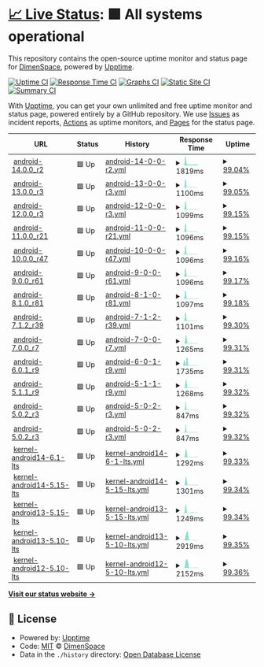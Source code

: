 # [📈 Live Status](https://demo.upptime.js.org): <!--live status--> **🟩 All systems operational**

This repository contains the open-source uptime monitor and status page for [DimenSpace](https://demo.upptime.js.org), powered by [Upptime](https://github.com/upptime/upptime).

[![Uptime CI](https://github.com/dimenspace/aosp-uptime/workflows/Uptime%20CI/badge.svg)](https://github.com/dimenspace/aosp-uptime/actions?query=workflow%3A%22Uptime+CI%22)
[![Response Time CI](https://github.com/dimenspace/aosp-uptime/workflows/Response%20Time%20CI/badge.svg)](https://github.com/dimenspace/aosp-uptime/actions?query=workflow%3A%22Response+Time+CI%22)
[![Graphs CI](https://github.com/dimenspace/aosp-uptime/workflows/Graphs%20CI/badge.svg)](https://github.com/dimenspace/aosp-uptime/actions?query=workflow%3A%22Graphs+CI%22)
[![Static Site CI](https://github.com/dimenspace/aosp-uptime/workflows/Static%20Site%20CI/badge.svg)](https://github.com/dimenspace/aosp-uptime/actions?query=workflow%3A%22Static+Site+CI%22)
[![Summary CI](https://github.com/dimenspace/aosp-uptime/workflows/Summary%20CI/badge.svg)](https://github.com/dimenspace/aosp-uptime/actions?query=workflow%3A%22Summary+CI%22)

With [Upptime](https://upptime.js.org), you can get your own unlimited and free uptime monitor and status page, powered entirely by a GitHub repository. We use [Issues](https://github.com/dimenspace/aosp-uptime/issues) as incident reports, [Actions](https://github.com/dimenspace/aosp-uptime/actions) as uptime monitors, and [Pages](https://demo.upptime.js.org) for the status page.

<!--start: status pages-->
<!-- This summary is generated by Upptime (https://github.com/upptime/upptime) -->
<!-- Do not edit this manually, your changes will be overwritten -->
<!-- prettier-ignore -->
| URL | Status | History | Response Time | Uptime |
| --- | ------ | ------- | ------------- | ------ |
| <img alt="" src="https://icons.duckduckgo.com/ip3/aospxref.com.ico" height="13"> [android-14.0.0_r2](http://aospxref.com/android-14.0.0_r2/) | 🟩 Up | [android-14-0-0-r2.yml](https://github.com/dimenspace/aosp-uptime/commits/HEAD/history/android-14-0-0-r2.yml) | <details><summary><img alt="Response time graph" src="./graphs/android-14-0-0-r2/response-time-week.png" height="20"> 1819ms</summary><br><a href="https://status.aospxref.com/history/android-14-0-0-r2"><img alt="Response time 1270" src="https://img.shields.io/endpoint?url=https%3A%2F%2Fraw.githubusercontent.com%2Fdimenspace%2Faosp-uptime%2FHEAD%2Fapi%2Fandroid-14-0-0-r2%2Fresponse-time.json"></a><br><a href="https://status.aospxref.com/history/android-14-0-0-r2"><img alt="24-hour response time 1079" src="https://img.shields.io/endpoint?url=https%3A%2F%2Fraw.githubusercontent.com%2Fdimenspace%2Faosp-uptime%2FHEAD%2Fapi%2Fandroid-14-0-0-r2%2Fresponse-time-day.json"></a><br><a href="https://status.aospxref.com/history/android-14-0-0-r2"><img alt="7-day response time 1819" src="https://img.shields.io/endpoint?url=https%3A%2F%2Fraw.githubusercontent.com%2Fdimenspace%2Faosp-uptime%2FHEAD%2Fapi%2Fandroid-14-0-0-r2%2Fresponse-time-week.json"></a><br><a href="https://status.aospxref.com/history/android-14-0-0-r2"><img alt="30-day response time 1294" src="https://img.shields.io/endpoint?url=https%3A%2F%2Fraw.githubusercontent.com%2Fdimenspace%2Faosp-uptime%2FHEAD%2Fapi%2Fandroid-14-0-0-r2%2Fresponse-time-month.json"></a><br><a href="https://status.aospxref.com/history/android-14-0-0-r2"><img alt="1-year response time 1270" src="https://img.shields.io/endpoint?url=https%3A%2F%2Fraw.githubusercontent.com%2Fdimenspace%2Faosp-uptime%2FHEAD%2Fapi%2Fandroid-14-0-0-r2%2Fresponse-time-year.json"></a></details> | <details><summary><a href="https://status.aospxref.com/history/android-14-0-0-r2">99.04%</a></summary><a href="https://status.aospxref.com/history/android-14-0-0-r2"><img alt="All-time uptime 94.59%" src="https://img.shields.io/endpoint?url=https%3A%2F%2Fraw.githubusercontent.com%2Fdimenspace%2Faosp-uptime%2FHEAD%2Fapi%2Fandroid-14-0-0-r2%2Fuptime.json"></a><br><a href="https://status.aospxref.com/history/android-14-0-0-r2"><img alt="24-hour uptime 99.01%" src="https://img.shields.io/endpoint?url=https%3A%2F%2Fraw.githubusercontent.com%2Fdimenspace%2Faosp-uptime%2FHEAD%2Fapi%2Fandroid-14-0-0-r2%2Fuptime-day.json"></a><br><a href="https://status.aospxref.com/history/android-14-0-0-r2"><img alt="7-day uptime 99.04%" src="https://img.shields.io/endpoint?url=https%3A%2F%2Fraw.githubusercontent.com%2Fdimenspace%2Faosp-uptime%2FHEAD%2Fapi%2Fandroid-14-0-0-r2%2Fuptime-week.json"></a><br><a href="https://status.aospxref.com/history/android-14-0-0-r2"><img alt="30-day uptime 99.78%" src="https://img.shields.io/endpoint?url=https%3A%2F%2Fraw.githubusercontent.com%2Fdimenspace%2Faosp-uptime%2FHEAD%2Fapi%2Fandroid-14-0-0-r2%2Fuptime-month.json"></a><br><a href="https://status.aospxref.com/history/android-14-0-0-r2"><img alt="1-year uptime 94.59%" src="https://img.shields.io/endpoint?url=https%3A%2F%2Fraw.githubusercontent.com%2Fdimenspace%2Faosp-uptime%2FHEAD%2Fapi%2Fandroid-14-0-0-r2%2Fuptime-year.json"></a></details>
| <img alt="" src="https://icons.duckduckgo.com/ip3/aospxref.com.ico" height="13"> [android-13.0.0_r3](http://aospxref.com/android-13.0.0_r3/) | 🟩 Up | [android-13-0-0-r3.yml](https://github.com/dimenspace/aosp-uptime/commits/HEAD/history/android-13-0-0-r3.yml) | <details><summary><img alt="Response time graph" src="./graphs/android-13-0-0-r3/response-time-week.png" height="20"> 1100ms</summary><br><a href="https://status.aospxref.com/history/android-13-0-0-r3"><img alt="Response time 591" src="https://img.shields.io/endpoint?url=https%3A%2F%2Fraw.githubusercontent.com%2Fdimenspace%2Faosp-uptime%2FHEAD%2Fapi%2Fandroid-13-0-0-r3%2Fresponse-time.json"></a><br><a href="https://status.aospxref.com/history/android-13-0-0-r3"><img alt="24-hour response time 279" src="https://img.shields.io/endpoint?url=https%3A%2F%2Fraw.githubusercontent.com%2Fdimenspace%2Faosp-uptime%2FHEAD%2Fapi%2Fandroid-13-0-0-r3%2Fresponse-time-day.json"></a><br><a href="https://status.aospxref.com/history/android-13-0-0-r3"><img alt="7-day response time 1100" src="https://img.shields.io/endpoint?url=https%3A%2F%2Fraw.githubusercontent.com%2Fdimenspace%2Faosp-uptime%2FHEAD%2Fapi%2Fandroid-13-0-0-r3%2Fresponse-time-week.json"></a><br><a href="https://status.aospxref.com/history/android-13-0-0-r3"><img alt="30-day response time 439" src="https://img.shields.io/endpoint?url=https%3A%2F%2Fraw.githubusercontent.com%2Fdimenspace%2Faosp-uptime%2FHEAD%2Fapi%2Fandroid-13-0-0-r3%2Fresponse-time-month.json"></a><br><a href="https://status.aospxref.com/history/android-13-0-0-r3"><img alt="1-year response time 591" src="https://img.shields.io/endpoint?url=https%3A%2F%2Fraw.githubusercontent.com%2Fdimenspace%2Faosp-uptime%2FHEAD%2Fapi%2Fandroid-13-0-0-r3%2Fresponse-time-year.json"></a></details> | <details><summary><a href="https://status.aospxref.com/history/android-13-0-0-r3">99.05%</a></summary><a href="https://status.aospxref.com/history/android-13-0-0-r3"><img alt="All-time uptime 94.72%" src="https://img.shields.io/endpoint?url=https%3A%2F%2Fraw.githubusercontent.com%2Fdimenspace%2Faosp-uptime%2FHEAD%2Fapi%2Fandroid-13-0-0-r3%2Fuptime.json"></a><br><a href="https://status.aospxref.com/history/android-13-0-0-r3"><img alt="24-hour uptime 99.05%" src="https://img.shields.io/endpoint?url=https%3A%2F%2Fraw.githubusercontent.com%2Fdimenspace%2Faosp-uptime%2FHEAD%2Fapi%2Fandroid-13-0-0-r3%2Fuptime-day.json"></a><br><a href="https://status.aospxref.com/history/android-13-0-0-r3"><img alt="7-day uptime 99.05%" src="https://img.shields.io/endpoint?url=https%3A%2F%2Fraw.githubusercontent.com%2Fdimenspace%2Faosp-uptime%2FHEAD%2Fapi%2Fandroid-13-0-0-r3%2Fuptime-week.json"></a><br><a href="https://status.aospxref.com/history/android-13-0-0-r3"><img alt="30-day uptime 99.78%" src="https://img.shields.io/endpoint?url=https%3A%2F%2Fraw.githubusercontent.com%2Fdimenspace%2Faosp-uptime%2FHEAD%2Fapi%2Fandroid-13-0-0-r3%2Fuptime-month.json"></a><br><a href="https://status.aospxref.com/history/android-13-0-0-r3"><img alt="1-year uptime 94.72%" src="https://img.shields.io/endpoint?url=https%3A%2F%2Fraw.githubusercontent.com%2Fdimenspace%2Faosp-uptime%2FHEAD%2Fapi%2Fandroid-13-0-0-r3%2Fuptime-year.json"></a></details>
| <img alt="" src="https://icons.duckduckgo.com/ip3/aospxref.com.ico" height="13"> [android-12.0.0_r3](http://aospxref.com/android-12.0.0_r3/) | 🟩 Up | [android-12-0-0-r3.yml](https://github.com/dimenspace/aosp-uptime/commits/HEAD/history/android-12-0-0-r3.yml) | <details><summary><img alt="Response time graph" src="./graphs/android-12-0-0-r3/response-time-week.png" height="20"> 1099ms</summary><br><a href="https://status.aospxref.com/history/android-12-0-0-r3"><img alt="Response time 488" src="https://img.shields.io/endpoint?url=https%3A%2F%2Fraw.githubusercontent.com%2Fdimenspace%2Faosp-uptime%2FHEAD%2Fapi%2Fandroid-12-0-0-r3%2Fresponse-time.json"></a><br><a href="https://status.aospxref.com/history/android-12-0-0-r3"><img alt="24-hour response time 279" src="https://img.shields.io/endpoint?url=https%3A%2F%2Fraw.githubusercontent.com%2Fdimenspace%2Faosp-uptime%2FHEAD%2Fapi%2Fandroid-12-0-0-r3%2Fresponse-time-day.json"></a><br><a href="https://status.aospxref.com/history/android-12-0-0-r3"><img alt="7-day response time 1099" src="https://img.shields.io/endpoint?url=https%3A%2F%2Fraw.githubusercontent.com%2Fdimenspace%2Faosp-uptime%2FHEAD%2Fapi%2Fandroid-12-0-0-r3%2Fresponse-time-week.json"></a><br><a href="https://status.aospxref.com/history/android-12-0-0-r3"><img alt="30-day response time 726" src="https://img.shields.io/endpoint?url=https%3A%2F%2Fraw.githubusercontent.com%2Fdimenspace%2Faosp-uptime%2FHEAD%2Fapi%2Fandroid-12-0-0-r3%2Fresponse-time-month.json"></a><br><a href="https://status.aospxref.com/history/android-12-0-0-r3"><img alt="1-year response time 488" src="https://img.shields.io/endpoint?url=https%3A%2F%2Fraw.githubusercontent.com%2Fdimenspace%2Faosp-uptime%2FHEAD%2Fapi%2Fandroid-12-0-0-r3%2Fresponse-time-year.json"></a></details> | <details><summary><a href="https://status.aospxref.com/history/android-12-0-0-r3">99.15%</a></summary><a href="https://status.aospxref.com/history/android-12-0-0-r3"><img alt="All-time uptime 94.74%" src="https://img.shields.io/endpoint?url=https%3A%2F%2Fraw.githubusercontent.com%2Fdimenspace%2Faosp-uptime%2FHEAD%2Fapi%2Fandroid-12-0-0-r3%2Fuptime.json"></a><br><a href="https://status.aospxref.com/history/android-12-0-0-r3"><img alt="24-hour uptime 99.08%" src="https://img.shields.io/endpoint?url=https%3A%2F%2Fraw.githubusercontent.com%2Fdimenspace%2Faosp-uptime%2FHEAD%2Fapi%2Fandroid-12-0-0-r3%2Fuptime-day.json"></a><br><a href="https://status.aospxref.com/history/android-12-0-0-r3"><img alt="7-day uptime 99.15%" src="https://img.shields.io/endpoint?url=https%3A%2F%2Fraw.githubusercontent.com%2Fdimenspace%2Faosp-uptime%2FHEAD%2Fapi%2Fandroid-12-0-0-r3%2Fuptime-week.json"></a><br><a href="https://status.aospxref.com/history/android-12-0-0-r3"><img alt="30-day uptime 99.80%" src="https://img.shields.io/endpoint?url=https%3A%2F%2Fraw.githubusercontent.com%2Fdimenspace%2Faosp-uptime%2FHEAD%2Fapi%2Fandroid-12-0-0-r3%2Fuptime-month.json"></a><br><a href="https://status.aospxref.com/history/android-12-0-0-r3"><img alt="1-year uptime 94.74%" src="https://img.shields.io/endpoint?url=https%3A%2F%2Fraw.githubusercontent.com%2Fdimenspace%2Faosp-uptime%2FHEAD%2Fapi%2Fandroid-12-0-0-r3%2Fuptime-year.json"></a></details>
| <img alt="" src="https://icons.duckduckgo.com/ip3/aospxref.com.ico" height="13"> [android-11.0.0_r21](http://aospxref.com/android-11.0.0_r21/) | 🟩 Up | [android-11-0-0-r21.yml](https://github.com/dimenspace/aosp-uptime/commits/HEAD/history/android-11-0-0-r21.yml) | <details><summary><img alt="Response time graph" src="./graphs/android-11-0-0-r21/response-time-week.png" height="20"> 1096ms</summary><br><a href="https://status.aospxref.com/history/android-11-0-0-r21"><img alt="Response time 466" src="https://img.shields.io/endpoint?url=https%3A%2F%2Fraw.githubusercontent.com%2Fdimenspace%2Faosp-uptime%2FHEAD%2Fapi%2Fandroid-11-0-0-r21%2Fresponse-time.json"></a><br><a href="https://status.aospxref.com/history/android-11-0-0-r21"><img alt="24-hour response time 279" src="https://img.shields.io/endpoint?url=https%3A%2F%2Fraw.githubusercontent.com%2Fdimenspace%2Faosp-uptime%2FHEAD%2Fapi%2Fandroid-11-0-0-r21%2Fresponse-time-day.json"></a><br><a href="https://status.aospxref.com/history/android-11-0-0-r21"><img alt="7-day response time 1096" src="https://img.shields.io/endpoint?url=https%3A%2F%2Fraw.githubusercontent.com%2Fdimenspace%2Faosp-uptime%2FHEAD%2Fapi%2Fandroid-11-0-0-r21%2Fresponse-time-week.json"></a><br><a href="https://status.aospxref.com/history/android-11-0-0-r21"><img alt="30-day response time 447" src="https://img.shields.io/endpoint?url=https%3A%2F%2Fraw.githubusercontent.com%2Fdimenspace%2Faosp-uptime%2FHEAD%2Fapi%2Fandroid-11-0-0-r21%2Fresponse-time-month.json"></a><br><a href="https://status.aospxref.com/history/android-11-0-0-r21"><img alt="1-year response time 466" src="https://img.shields.io/endpoint?url=https%3A%2F%2Fraw.githubusercontent.com%2Fdimenspace%2Faosp-uptime%2FHEAD%2Fapi%2Fandroid-11-0-0-r21%2Fresponse-time-year.json"></a></details> | <details><summary><a href="https://status.aospxref.com/history/android-11-0-0-r21">99.15%</a></summary><a href="https://status.aospxref.com/history/android-11-0-0-r21"><img alt="All-time uptime 94.60%" src="https://img.shields.io/endpoint?url=https%3A%2F%2Fraw.githubusercontent.com%2Fdimenspace%2Faosp-uptime%2FHEAD%2Fapi%2Fandroid-11-0-0-r21%2Fuptime.json"></a><br><a href="https://status.aospxref.com/history/android-11-0-0-r21"><img alt="24-hour uptime 99.12%" src="https://img.shields.io/endpoint?url=https%3A%2F%2Fraw.githubusercontent.com%2Fdimenspace%2Faosp-uptime%2FHEAD%2Fapi%2Fandroid-11-0-0-r21%2Fuptime-day.json"></a><br><a href="https://status.aospxref.com/history/android-11-0-0-r21"><img alt="7-day uptime 99.15%" src="https://img.shields.io/endpoint?url=https%3A%2F%2Fraw.githubusercontent.com%2Fdimenspace%2Faosp-uptime%2FHEAD%2Fapi%2Fandroid-11-0-0-r21%2Fuptime-week.json"></a><br><a href="https://status.aospxref.com/history/android-11-0-0-r21"><img alt="30-day uptime 99.81%" src="https://img.shields.io/endpoint?url=https%3A%2F%2Fraw.githubusercontent.com%2Fdimenspace%2Faosp-uptime%2FHEAD%2Fapi%2Fandroid-11-0-0-r21%2Fuptime-month.json"></a><br><a href="https://status.aospxref.com/history/android-11-0-0-r21"><img alt="1-year uptime 94.60%" src="https://img.shields.io/endpoint?url=https%3A%2F%2Fraw.githubusercontent.com%2Fdimenspace%2Faosp-uptime%2FHEAD%2Fapi%2Fandroid-11-0-0-r21%2Fuptime-year.json"></a></details>
| <img alt="" src="https://icons.duckduckgo.com/ip3/aospxref.com.ico" height="13"> [android-10.0.0_r47](http://aospxref.com/android-10.0.0_r47/) | 🟩 Up | [android-10-0-0-r47.yml](https://github.com/dimenspace/aosp-uptime/commits/HEAD/history/android-10-0-0-r47.yml) | <details><summary><img alt="Response time graph" src="./graphs/android-10-0-0-r47/response-time-week.png" height="20"> 1096ms</summary><br><a href="https://status.aospxref.com/history/android-10-0-0-r47"><img alt="Response time 432" src="https://img.shields.io/endpoint?url=https%3A%2F%2Fraw.githubusercontent.com%2Fdimenspace%2Faosp-uptime%2FHEAD%2Fapi%2Fandroid-10-0-0-r47%2Fresponse-time.json"></a><br><a href="https://status.aospxref.com/history/android-10-0-0-r47"><img alt="24-hour response time 279" src="https://img.shields.io/endpoint?url=https%3A%2F%2Fraw.githubusercontent.com%2Fdimenspace%2Faosp-uptime%2FHEAD%2Fapi%2Fandroid-10-0-0-r47%2Fresponse-time-day.json"></a><br><a href="https://status.aospxref.com/history/android-10-0-0-r47"><img alt="7-day response time 1096" src="https://img.shields.io/endpoint?url=https%3A%2F%2Fraw.githubusercontent.com%2Fdimenspace%2Faosp-uptime%2FHEAD%2Fapi%2Fandroid-10-0-0-r47%2Fresponse-time-week.json"></a><br><a href="https://status.aospxref.com/history/android-10-0-0-r47"><img alt="30-day response time 452" src="https://img.shields.io/endpoint?url=https%3A%2F%2Fraw.githubusercontent.com%2Fdimenspace%2Faosp-uptime%2FHEAD%2Fapi%2Fandroid-10-0-0-r47%2Fresponse-time-month.json"></a><br><a href="https://status.aospxref.com/history/android-10-0-0-r47"><img alt="1-year response time 432" src="https://img.shields.io/endpoint?url=https%3A%2F%2Fraw.githubusercontent.com%2Fdimenspace%2Faosp-uptime%2FHEAD%2Fapi%2Fandroid-10-0-0-r47%2Fresponse-time-year.json"></a></details> | <details><summary><a href="https://status.aospxref.com/history/android-10-0-0-r47">99.16%</a></summary><a href="https://status.aospxref.com/history/android-10-0-0-r47"><img alt="All-time uptime 82.71%" src="https://img.shields.io/endpoint?url=https%3A%2F%2Fraw.githubusercontent.com%2Fdimenspace%2Faosp-uptime%2FHEAD%2Fapi%2Fandroid-10-0-0-r47%2Fuptime.json"></a><br><a href="https://status.aospxref.com/history/android-10-0-0-r47"><img alt="24-hour uptime 99.15%" src="https://img.shields.io/endpoint?url=https%3A%2F%2Fraw.githubusercontent.com%2Fdimenspace%2Faosp-uptime%2FHEAD%2Fapi%2Fandroid-10-0-0-r47%2Fuptime-day.json"></a><br><a href="https://status.aospxref.com/history/android-10-0-0-r47"><img alt="7-day uptime 99.16%" src="https://img.shields.io/endpoint?url=https%3A%2F%2Fraw.githubusercontent.com%2Fdimenspace%2Faosp-uptime%2FHEAD%2Fapi%2Fandroid-10-0-0-r47%2Fuptime-week.json"></a><br><a href="https://status.aospxref.com/history/android-10-0-0-r47"><img alt="30-day uptime 99.81%" src="https://img.shields.io/endpoint?url=https%3A%2F%2Fraw.githubusercontent.com%2Fdimenspace%2Faosp-uptime%2FHEAD%2Fapi%2Fandroid-10-0-0-r47%2Fuptime-month.json"></a><br><a href="https://status.aospxref.com/history/android-10-0-0-r47"><img alt="1-year uptime 82.71%" src="https://img.shields.io/endpoint?url=https%3A%2F%2Fraw.githubusercontent.com%2Fdimenspace%2Faosp-uptime%2FHEAD%2Fapi%2Fandroid-10-0-0-r47%2Fuptime-year.json"></a></details>
| <img alt="" src="https://icons.duckduckgo.com/ip3/aospxref.com.ico" height="13"> [android-9.0.0_r61](http://aospxref.com/android-9.0.0_r61/) | 🟩 Up | [android-9-0-0-r61.yml](https://github.com/dimenspace/aosp-uptime/commits/HEAD/history/android-9-0-0-r61.yml) | <details><summary><img alt="Response time graph" src="./graphs/android-9-0-0-r61/response-time-week.png" height="20"> 1096ms</summary><br><a href="https://status.aospxref.com/history/android-9-0-0-r61"><img alt="Response time 594" src="https://img.shields.io/endpoint?url=https%3A%2F%2Fraw.githubusercontent.com%2Fdimenspace%2Faosp-uptime%2FHEAD%2Fapi%2Fandroid-9-0-0-r61%2Fresponse-time.json"></a><br><a href="https://status.aospxref.com/history/android-9-0-0-r61"><img alt="24-hour response time 279" src="https://img.shields.io/endpoint?url=https%3A%2F%2Fraw.githubusercontent.com%2Fdimenspace%2Faosp-uptime%2FHEAD%2Fapi%2Fandroid-9-0-0-r61%2Fresponse-time-day.json"></a><br><a href="https://status.aospxref.com/history/android-9-0-0-r61"><img alt="7-day response time 1096" src="https://img.shields.io/endpoint?url=https%3A%2F%2Fraw.githubusercontent.com%2Fdimenspace%2Faosp-uptime%2FHEAD%2Fapi%2Fandroid-9-0-0-r61%2Fresponse-time-week.json"></a><br><a href="https://status.aospxref.com/history/android-9-0-0-r61"><img alt="30-day response time 457" src="https://img.shields.io/endpoint?url=https%3A%2F%2Fraw.githubusercontent.com%2Fdimenspace%2Faosp-uptime%2FHEAD%2Fapi%2Fandroid-9-0-0-r61%2Fresponse-time-month.json"></a><br><a href="https://status.aospxref.com/history/android-9-0-0-r61"><img alt="1-year response time 594" src="https://img.shields.io/endpoint?url=https%3A%2F%2Fraw.githubusercontent.com%2Fdimenspace%2Faosp-uptime%2FHEAD%2Fapi%2Fandroid-9-0-0-r61%2Fresponse-time-year.json"></a></details> | <details><summary><a href="https://status.aospxref.com/history/android-9-0-0-r61">99.17%</a></summary><a href="https://status.aospxref.com/history/android-9-0-0-r61"><img alt="All-time uptime 94.74%" src="https://img.shields.io/endpoint?url=https%3A%2F%2Fraw.githubusercontent.com%2Fdimenspace%2Faosp-uptime%2FHEAD%2Fapi%2Fandroid-9-0-0-r61%2Fuptime.json"></a><br><a href="https://status.aospxref.com/history/android-9-0-0-r61"><img alt="24-hour uptime 99.19%" src="https://img.shields.io/endpoint?url=https%3A%2F%2Fraw.githubusercontent.com%2Fdimenspace%2Faosp-uptime%2FHEAD%2Fapi%2Fandroid-9-0-0-r61%2Fuptime-day.json"></a><br><a href="https://status.aospxref.com/history/android-9-0-0-r61"><img alt="7-day uptime 99.17%" src="https://img.shields.io/endpoint?url=https%3A%2F%2Fraw.githubusercontent.com%2Fdimenspace%2Faosp-uptime%2FHEAD%2Fapi%2Fandroid-9-0-0-r61%2Fuptime-week.json"></a><br><a href="https://status.aospxref.com/history/android-9-0-0-r61"><img alt="30-day uptime 99.81%" src="https://img.shields.io/endpoint?url=https%3A%2F%2Fraw.githubusercontent.com%2Fdimenspace%2Faosp-uptime%2FHEAD%2Fapi%2Fandroid-9-0-0-r61%2Fuptime-month.json"></a><br><a href="https://status.aospxref.com/history/android-9-0-0-r61"><img alt="1-year uptime 94.74%" src="https://img.shields.io/endpoint?url=https%3A%2F%2Fraw.githubusercontent.com%2Fdimenspace%2Faosp-uptime%2FHEAD%2Fapi%2Fandroid-9-0-0-r61%2Fuptime-year.json"></a></details>
| <img alt="" src="https://icons.duckduckgo.com/ip3/aospxref.com.ico" height="13"> [android-8.1.0_r81](http://aospxref.com/android-8.1.0_r81/) | 🟩 Up | [android-8-1-0-r81.yml](https://github.com/dimenspace/aosp-uptime/commits/HEAD/history/android-8-1-0-r81.yml) | <details><summary><img alt="Response time graph" src="./graphs/android-8-1-0-r81/response-time-week.png" height="20"> 1097ms</summary><br><a href="https://status.aospxref.com/history/android-8-1-0-r81"><img alt="Response time 644" src="https://img.shields.io/endpoint?url=https%3A%2F%2Fraw.githubusercontent.com%2Fdimenspace%2Faosp-uptime%2FHEAD%2Fapi%2Fandroid-8-1-0-r81%2Fresponse-time.json"></a><br><a href="https://status.aospxref.com/history/android-8-1-0-r81"><img alt="24-hour response time 279" src="https://img.shields.io/endpoint?url=https%3A%2F%2Fraw.githubusercontent.com%2Fdimenspace%2Faosp-uptime%2FHEAD%2Fapi%2Fandroid-8-1-0-r81%2Fresponse-time-day.json"></a><br><a href="https://status.aospxref.com/history/android-8-1-0-r81"><img alt="7-day response time 1097" src="https://img.shields.io/endpoint?url=https%3A%2F%2Fraw.githubusercontent.com%2Fdimenspace%2Faosp-uptime%2FHEAD%2Fapi%2Fandroid-8-1-0-r81%2Fresponse-time-week.json"></a><br><a href="https://status.aospxref.com/history/android-8-1-0-r81"><img alt="30-day response time 458" src="https://img.shields.io/endpoint?url=https%3A%2F%2Fraw.githubusercontent.com%2Fdimenspace%2Faosp-uptime%2FHEAD%2Fapi%2Fandroid-8-1-0-r81%2Fresponse-time-month.json"></a><br><a href="https://status.aospxref.com/history/android-8-1-0-r81"><img alt="1-year response time 644" src="https://img.shields.io/endpoint?url=https%3A%2F%2Fraw.githubusercontent.com%2Fdimenspace%2Faosp-uptime%2FHEAD%2Fapi%2Fandroid-8-1-0-r81%2Fresponse-time-year.json"></a></details> | <details><summary><a href="https://status.aospxref.com/history/android-8-1-0-r81">99.18%</a></summary><a href="https://status.aospxref.com/history/android-8-1-0-r81"><img alt="All-time uptime 94.76%" src="https://img.shields.io/endpoint?url=https%3A%2F%2Fraw.githubusercontent.com%2Fdimenspace%2Faosp-uptime%2FHEAD%2Fapi%2Fandroid-8-1-0-r81%2Fuptime.json"></a><br><a href="https://status.aospxref.com/history/android-8-1-0-r81"><img alt="24-hour uptime 99.22%" src="https://img.shields.io/endpoint?url=https%3A%2F%2Fraw.githubusercontent.com%2Fdimenspace%2Faosp-uptime%2FHEAD%2Fapi%2Fandroid-8-1-0-r81%2Fuptime-day.json"></a><br><a href="https://status.aospxref.com/history/android-8-1-0-r81"><img alt="7-day uptime 99.18%" src="https://img.shields.io/endpoint?url=https%3A%2F%2Fraw.githubusercontent.com%2Fdimenspace%2Faosp-uptime%2FHEAD%2Fapi%2Fandroid-8-1-0-r81%2Fuptime-week.json"></a><br><a href="https://status.aospxref.com/history/android-8-1-0-r81"><img alt="30-day uptime 99.81%" src="https://img.shields.io/endpoint?url=https%3A%2F%2Fraw.githubusercontent.com%2Fdimenspace%2Faosp-uptime%2FHEAD%2Fapi%2Fandroid-8-1-0-r81%2Fuptime-month.json"></a><br><a href="https://status.aospxref.com/history/android-8-1-0-r81"><img alt="1-year uptime 94.76%" src="https://img.shields.io/endpoint?url=https%3A%2F%2Fraw.githubusercontent.com%2Fdimenspace%2Faosp-uptime%2FHEAD%2Fapi%2Fandroid-8-1-0-r81%2Fuptime-year.json"></a></details>
| <img alt="" src="https://icons.duckduckgo.com/ip3/aospxref.com.ico" height="13"> [android-7.1.2_r39](http://aospxref.com/android-7.1.2_r39/) | 🟩 Up | [android-7-1-2-r39.yml](https://github.com/dimenspace/aosp-uptime/commits/HEAD/history/android-7-1-2-r39.yml) | <details><summary><img alt="Response time graph" src="./graphs/android-7-1-2-r39/response-time-week.png" height="20"> 1101ms</summary><br><a href="https://status.aospxref.com/history/android-7-1-2-r39"><img alt="Response time 386" src="https://img.shields.io/endpoint?url=https%3A%2F%2Fraw.githubusercontent.com%2Fdimenspace%2Faosp-uptime%2FHEAD%2Fapi%2Fandroid-7-1-2-r39%2Fresponse-time.json"></a><br><a href="https://status.aospxref.com/history/android-7-1-2-r39"><img alt="24-hour response time 279" src="https://img.shields.io/endpoint?url=https%3A%2F%2Fraw.githubusercontent.com%2Fdimenspace%2Faosp-uptime%2FHEAD%2Fapi%2Fandroid-7-1-2-r39%2Fresponse-time-day.json"></a><br><a href="https://status.aospxref.com/history/android-7-1-2-r39"><img alt="7-day response time 1101" src="https://img.shields.io/endpoint?url=https%3A%2F%2Fraw.githubusercontent.com%2Fdimenspace%2Faosp-uptime%2FHEAD%2Fapi%2Fandroid-7-1-2-r39%2Fresponse-time-week.json"></a><br><a href="https://status.aospxref.com/history/android-7-1-2-r39"><img alt="30-day response time 463" src="https://img.shields.io/endpoint?url=https%3A%2F%2Fraw.githubusercontent.com%2Fdimenspace%2Faosp-uptime%2FHEAD%2Fapi%2Fandroid-7-1-2-r39%2Fresponse-time-month.json"></a><br><a href="https://status.aospxref.com/history/android-7-1-2-r39"><img alt="1-year response time 386" src="https://img.shields.io/endpoint?url=https%3A%2F%2Fraw.githubusercontent.com%2Fdimenspace%2Faosp-uptime%2FHEAD%2Fapi%2Fandroid-7-1-2-r39%2Fresponse-time-year.json"></a></details> | <details><summary><a href="https://status.aospxref.com/history/android-7-1-2-r39">99.30%</a></summary><a href="https://status.aospxref.com/history/android-7-1-2-r39"><img alt="All-time uptime 94.76%" src="https://img.shields.io/endpoint?url=https%3A%2F%2Fraw.githubusercontent.com%2Fdimenspace%2Faosp-uptime%2FHEAD%2Fapi%2Fandroid-7-1-2-r39%2Fuptime.json"></a><br><a href="https://status.aospxref.com/history/android-7-1-2-r39"><img alt="24-hour uptime 100.00%" src="https://img.shields.io/endpoint?url=https%3A%2F%2Fraw.githubusercontent.com%2Fdimenspace%2Faosp-uptime%2FHEAD%2Fapi%2Fandroid-7-1-2-r39%2Fuptime-day.json"></a><br><a href="https://status.aospxref.com/history/android-7-1-2-r39"><img alt="7-day uptime 99.30%" src="https://img.shields.io/endpoint?url=https%3A%2F%2Fraw.githubusercontent.com%2Fdimenspace%2Faosp-uptime%2FHEAD%2Fapi%2Fandroid-7-1-2-r39%2Fuptime-week.json"></a><br><a href="https://status.aospxref.com/history/android-7-1-2-r39"><img alt="30-day uptime 99.84%" src="https://img.shields.io/endpoint?url=https%3A%2F%2Fraw.githubusercontent.com%2Fdimenspace%2Faosp-uptime%2FHEAD%2Fapi%2Fandroid-7-1-2-r39%2Fuptime-month.json"></a><br><a href="https://status.aospxref.com/history/android-7-1-2-r39"><img alt="1-year uptime 94.76%" src="https://img.shields.io/endpoint?url=https%3A%2F%2Fraw.githubusercontent.com%2Fdimenspace%2Faosp-uptime%2FHEAD%2Fapi%2Fandroid-7-1-2-r39%2Fuptime-year.json"></a></details>
| <img alt="" src="https://icons.duckduckgo.com/ip3/aospxref.com.ico" height="13"> [android-7.0.0_r7](http://aospxref.com/android-7.0.0_r7/) | 🟩 Up | [android-7-0-0-r7.yml](https://github.com/dimenspace/aosp-uptime/commits/HEAD/history/android-7-0-0-r7.yml) | <details><summary><img alt="Response time graph" src="./graphs/android-7-0-0-r7/response-time-week.png" height="20"> 1265ms</summary><br><a href="https://status.aospxref.com/history/android-7-0-0-r7"><img alt="Response time 456" src="https://img.shields.io/endpoint?url=https%3A%2F%2Fraw.githubusercontent.com%2Fdimenspace%2Faosp-uptime%2FHEAD%2Fapi%2Fandroid-7-0-0-r7%2Fresponse-time.json"></a><br><a href="https://status.aospxref.com/history/android-7-0-0-r7"><img alt="24-hour response time 279" src="https://img.shields.io/endpoint?url=https%3A%2F%2Fraw.githubusercontent.com%2Fdimenspace%2Faosp-uptime%2FHEAD%2Fapi%2Fandroid-7-0-0-r7%2Fresponse-time-day.json"></a><br><a href="https://status.aospxref.com/history/android-7-0-0-r7"><img alt="7-day response time 1265" src="https://img.shields.io/endpoint?url=https%3A%2F%2Fraw.githubusercontent.com%2Fdimenspace%2Faosp-uptime%2FHEAD%2Fapi%2Fandroid-7-0-0-r7%2Fresponse-time-week.json"></a><br><a href="https://status.aospxref.com/history/android-7-0-0-r7"><img alt="30-day response time 472" src="https://img.shields.io/endpoint?url=https%3A%2F%2Fraw.githubusercontent.com%2Fdimenspace%2Faosp-uptime%2FHEAD%2Fapi%2Fandroid-7-0-0-r7%2Fresponse-time-month.json"></a><br><a href="https://status.aospxref.com/history/android-7-0-0-r7"><img alt="1-year response time 456" src="https://img.shields.io/endpoint?url=https%3A%2F%2Fraw.githubusercontent.com%2Fdimenspace%2Faosp-uptime%2FHEAD%2Fapi%2Fandroid-7-0-0-r7%2Fresponse-time-year.json"></a></details> | <details><summary><a href="https://status.aospxref.com/history/android-7-0-0-r7">99.31%</a></summary><a href="https://status.aospxref.com/history/android-7-0-0-r7"><img alt="All-time uptime 94.76%" src="https://img.shields.io/endpoint?url=https%3A%2F%2Fraw.githubusercontent.com%2Fdimenspace%2Faosp-uptime%2FHEAD%2Fapi%2Fandroid-7-0-0-r7%2Fuptime.json"></a><br><a href="https://status.aospxref.com/history/android-7-0-0-r7"><img alt="24-hour uptime 100.00%" src="https://img.shields.io/endpoint?url=https%3A%2F%2Fraw.githubusercontent.com%2Fdimenspace%2Faosp-uptime%2FHEAD%2Fapi%2Fandroid-7-0-0-r7%2Fuptime-day.json"></a><br><a href="https://status.aospxref.com/history/android-7-0-0-r7"><img alt="7-day uptime 99.31%" src="https://img.shields.io/endpoint?url=https%3A%2F%2Fraw.githubusercontent.com%2Fdimenspace%2Faosp-uptime%2FHEAD%2Fapi%2Fandroid-7-0-0-r7%2Fuptime-week.json"></a><br><a href="https://status.aospxref.com/history/android-7-0-0-r7"><img alt="30-day uptime 99.84%" src="https://img.shields.io/endpoint?url=https%3A%2F%2Fraw.githubusercontent.com%2Fdimenspace%2Faosp-uptime%2FHEAD%2Fapi%2Fandroid-7-0-0-r7%2Fuptime-month.json"></a><br><a href="https://status.aospxref.com/history/android-7-0-0-r7"><img alt="1-year uptime 94.76%" src="https://img.shields.io/endpoint?url=https%3A%2F%2Fraw.githubusercontent.com%2Fdimenspace%2Faosp-uptime%2FHEAD%2Fapi%2Fandroid-7-0-0-r7%2Fuptime-year.json"></a></details>
| <img alt="" src="https://icons.duckduckgo.com/ip3/aospxref.com.ico" height="13"> [android-6.0.1_r9](http://aospxref.com/android-6.0.1_r9/) | 🟩 Up | [android-6-0-1-r9.yml](https://github.com/dimenspace/aosp-uptime/commits/HEAD/history/android-6-0-1-r9.yml) | <details><summary><img alt="Response time graph" src="./graphs/android-6-0-1-r9/response-time-week.png" height="20"> 1735ms</summary><br><a href="https://status.aospxref.com/history/android-6-0-1-r9"><img alt="Response time 488" src="https://img.shields.io/endpoint?url=https%3A%2F%2Fraw.githubusercontent.com%2Fdimenspace%2Faosp-uptime%2FHEAD%2Fapi%2Fandroid-6-0-1-r9%2Fresponse-time.json"></a><br><a href="https://status.aospxref.com/history/android-6-0-1-r9"><img alt="24-hour response time 280" src="https://img.shields.io/endpoint?url=https%3A%2F%2Fraw.githubusercontent.com%2Fdimenspace%2Faosp-uptime%2FHEAD%2Fapi%2Fandroid-6-0-1-r9%2Fresponse-time-day.json"></a><br><a href="https://status.aospxref.com/history/android-6-0-1-r9"><img alt="7-day response time 1735" src="https://img.shields.io/endpoint?url=https%3A%2F%2Fraw.githubusercontent.com%2Fdimenspace%2Faosp-uptime%2FHEAD%2Fapi%2Fandroid-6-0-1-r9%2Fresponse-time-week.json"></a><br><a href="https://status.aospxref.com/history/android-6-0-1-r9"><img alt="30-day response time 657" src="https://img.shields.io/endpoint?url=https%3A%2F%2Fraw.githubusercontent.com%2Fdimenspace%2Faosp-uptime%2FHEAD%2Fapi%2Fandroid-6-0-1-r9%2Fresponse-time-month.json"></a><br><a href="https://status.aospxref.com/history/android-6-0-1-r9"><img alt="1-year response time 488" src="https://img.shields.io/endpoint?url=https%3A%2F%2Fraw.githubusercontent.com%2Fdimenspace%2Faosp-uptime%2FHEAD%2Fapi%2Fandroid-6-0-1-r9%2Fresponse-time-year.json"></a></details> | <details><summary><a href="https://status.aospxref.com/history/android-6-0-1-r9">99.31%</a></summary><a href="https://status.aospxref.com/history/android-6-0-1-r9"><img alt="All-time uptime 94.76%" src="https://img.shields.io/endpoint?url=https%3A%2F%2Fraw.githubusercontent.com%2Fdimenspace%2Faosp-uptime%2FHEAD%2Fapi%2Fandroid-6-0-1-r9%2Fuptime.json"></a><br><a href="https://status.aospxref.com/history/android-6-0-1-r9"><img alt="24-hour uptime 100.00%" src="https://img.shields.io/endpoint?url=https%3A%2F%2Fraw.githubusercontent.com%2Fdimenspace%2Faosp-uptime%2FHEAD%2Fapi%2Fandroid-6-0-1-r9%2Fuptime-day.json"></a><br><a href="https://status.aospxref.com/history/android-6-0-1-r9"><img alt="7-day uptime 99.31%" src="https://img.shields.io/endpoint?url=https%3A%2F%2Fraw.githubusercontent.com%2Fdimenspace%2Faosp-uptime%2FHEAD%2Fapi%2Fandroid-6-0-1-r9%2Fuptime-week.json"></a><br><a href="https://status.aospxref.com/history/android-6-0-1-r9"><img alt="30-day uptime 99.84%" src="https://img.shields.io/endpoint?url=https%3A%2F%2Fraw.githubusercontent.com%2Fdimenspace%2Faosp-uptime%2FHEAD%2Fapi%2Fandroid-6-0-1-r9%2Fuptime-month.json"></a><br><a href="https://status.aospxref.com/history/android-6-0-1-r9"><img alt="1-year uptime 94.76%" src="https://img.shields.io/endpoint?url=https%3A%2F%2Fraw.githubusercontent.com%2Fdimenspace%2Faosp-uptime%2FHEAD%2Fapi%2Fandroid-6-0-1-r9%2Fuptime-year.json"></a></details>
| <img alt="" src="https://icons.duckduckgo.com/ip3/aospxref.com.ico" height="13"> [android-5.1.1_r9](http://aospxref.com/android-5.1.1_r9/) | 🟩 Up | [android-5-1-1-r9.yml](https://github.com/dimenspace/aosp-uptime/commits/HEAD/history/android-5-1-1-r9.yml) | <details><summary><img alt="Response time graph" src="./graphs/android-5-1-1-r9/response-time-week.png" height="20"> 1268ms</summary><br><a href="https://status.aospxref.com/history/android-5-1-1-r9"><img alt="Response time 486" src="https://img.shields.io/endpoint?url=https%3A%2F%2Fraw.githubusercontent.com%2Fdimenspace%2Faosp-uptime%2FHEAD%2Fapi%2Fandroid-5-1-1-r9%2Fresponse-time.json"></a><br><a href="https://status.aospxref.com/history/android-5-1-1-r9"><img alt="24-hour response time 280" src="https://img.shields.io/endpoint?url=https%3A%2F%2Fraw.githubusercontent.com%2Fdimenspace%2Faosp-uptime%2FHEAD%2Fapi%2Fandroid-5-1-1-r9%2Fresponse-time-day.json"></a><br><a href="https://status.aospxref.com/history/android-5-1-1-r9"><img alt="7-day response time 1268" src="https://img.shields.io/endpoint?url=https%3A%2F%2Fraw.githubusercontent.com%2Fdimenspace%2Faosp-uptime%2FHEAD%2Fapi%2Fandroid-5-1-1-r9%2Fresponse-time-week.json"></a><br><a href="https://status.aospxref.com/history/android-5-1-1-r9"><img alt="30-day response time 508" src="https://img.shields.io/endpoint?url=https%3A%2F%2Fraw.githubusercontent.com%2Fdimenspace%2Faosp-uptime%2FHEAD%2Fapi%2Fandroid-5-1-1-r9%2Fresponse-time-month.json"></a><br><a href="https://status.aospxref.com/history/android-5-1-1-r9"><img alt="1-year response time 486" src="https://img.shields.io/endpoint?url=https%3A%2F%2Fraw.githubusercontent.com%2Fdimenspace%2Faosp-uptime%2FHEAD%2Fapi%2Fandroid-5-1-1-r9%2Fresponse-time-year.json"></a></details> | <details><summary><a href="https://status.aospxref.com/history/android-5-1-1-r9">99.32%</a></summary><a href="https://status.aospxref.com/history/android-5-1-1-r9"><img alt="All-time uptime 94.75%" src="https://img.shields.io/endpoint?url=https%3A%2F%2Fraw.githubusercontent.com%2Fdimenspace%2Faosp-uptime%2FHEAD%2Fapi%2Fandroid-5-1-1-r9%2Fuptime.json"></a><br><a href="https://status.aospxref.com/history/android-5-1-1-r9"><img alt="24-hour uptime 100.00%" src="https://img.shields.io/endpoint?url=https%3A%2F%2Fraw.githubusercontent.com%2Fdimenspace%2Faosp-uptime%2FHEAD%2Fapi%2Fandroid-5-1-1-r9%2Fuptime-day.json"></a><br><a href="https://status.aospxref.com/history/android-5-1-1-r9"><img alt="7-day uptime 99.32%" src="https://img.shields.io/endpoint?url=https%3A%2F%2Fraw.githubusercontent.com%2Fdimenspace%2Faosp-uptime%2FHEAD%2Fapi%2Fandroid-5-1-1-r9%2Fuptime-week.json"></a><br><a href="https://status.aospxref.com/history/android-5-1-1-r9"><img alt="30-day uptime 99.84%" src="https://img.shields.io/endpoint?url=https%3A%2F%2Fraw.githubusercontent.com%2Fdimenspace%2Faosp-uptime%2FHEAD%2Fapi%2Fandroid-5-1-1-r9%2Fuptime-month.json"></a><br><a href="https://status.aospxref.com/history/android-5-1-1-r9"><img alt="1-year uptime 94.75%" src="https://img.shields.io/endpoint?url=https%3A%2F%2Fraw.githubusercontent.com%2Fdimenspace%2Faosp-uptime%2FHEAD%2Fapi%2Fandroid-5-1-1-r9%2Fuptime-year.json"></a></details>
| <img alt="" src="https://icons.duckduckgo.com/ip3/aospxref.com.ico" height="13"> [android-5.0.2_r3](http://aospxref.com/android-5.0.2_r3/) | 🟩 Up | [android-5-0-2-r3.yml](https://github.com/dimenspace/aosp-uptime/commits/HEAD/history/android-5-0-2-r3.yml) | <details><summary><img alt="Response time graph" src="./graphs/android-5-0-2-r3/response-time-week.png" height="20"> 847ms</summary><br><a href="https://status.aospxref.com/history/android-5-0-2-r3"><img alt="Response time 408" src="https://img.shields.io/endpoint?url=https%3A%2F%2Fraw.githubusercontent.com%2Fdimenspace%2Faosp-uptime%2FHEAD%2Fapi%2Fandroid-5-0-2-r3%2Fresponse-time.json"></a><br><a href="https://status.aospxref.com/history/android-5-0-2-r3"><img alt="24-hour response time 279" src="https://img.shields.io/endpoint?url=https%3A%2F%2Fraw.githubusercontent.com%2Fdimenspace%2Faosp-uptime%2FHEAD%2Fapi%2Fandroid-5-0-2-r3%2Fresponse-time-day.json"></a><br><a href="https://status.aospxref.com/history/android-5-0-2-r3"><img alt="7-day response time 847" src="https://img.shields.io/endpoint?url=https%3A%2F%2Fraw.githubusercontent.com%2Fdimenspace%2Faosp-uptime%2FHEAD%2Fapi%2Fandroid-5-0-2-r3%2Fresponse-time-week.json"></a><br><a href="https://status.aospxref.com/history/android-5-0-2-r3"><img alt="30-day response time 492" src="https://img.shields.io/endpoint?url=https%3A%2F%2Fraw.githubusercontent.com%2Fdimenspace%2Faosp-uptime%2FHEAD%2Fapi%2Fandroid-5-0-2-r3%2Fresponse-time-month.json"></a><br><a href="https://status.aospxref.com/history/android-5-0-2-r3"><img alt="1-year response time 408" src="https://img.shields.io/endpoint?url=https%3A%2F%2Fraw.githubusercontent.com%2Fdimenspace%2Faosp-uptime%2FHEAD%2Fapi%2Fandroid-5-0-2-r3%2Fresponse-time-year.json"></a></details> | <details><summary><a href="https://status.aospxref.com/history/android-5-0-2-r3">99.32%</a></summary><a href="https://status.aospxref.com/history/android-5-0-2-r3"><img alt="All-time uptime 94.75%" src="https://img.shields.io/endpoint?url=https%3A%2F%2Fraw.githubusercontent.com%2Fdimenspace%2Faosp-uptime%2FHEAD%2Fapi%2Fandroid-5-0-2-r3%2Fuptime.json"></a><br><a href="https://status.aospxref.com/history/android-5-0-2-r3"><img alt="24-hour uptime 100.00%" src="https://img.shields.io/endpoint?url=https%3A%2F%2Fraw.githubusercontent.com%2Fdimenspace%2Faosp-uptime%2FHEAD%2Fapi%2Fandroid-5-0-2-r3%2Fuptime-day.json"></a><br><a href="https://status.aospxref.com/history/android-5-0-2-r3"><img alt="7-day uptime 99.32%" src="https://img.shields.io/endpoint?url=https%3A%2F%2Fraw.githubusercontent.com%2Fdimenspace%2Faosp-uptime%2FHEAD%2Fapi%2Fandroid-5-0-2-r3%2Fuptime-week.json"></a><br><a href="https://status.aospxref.com/history/android-5-0-2-r3"><img alt="30-day uptime 99.84%" src="https://img.shields.io/endpoint?url=https%3A%2F%2Fraw.githubusercontent.com%2Fdimenspace%2Faosp-uptime%2FHEAD%2Fapi%2Fandroid-5-0-2-r3%2Fuptime-month.json"></a><br><a href="https://status.aospxref.com/history/android-5-0-2-r3"><img alt="1-year uptime 94.75%" src="https://img.shields.io/endpoint?url=https%3A%2F%2Fraw.githubusercontent.com%2Fdimenspace%2Faosp-uptime%2FHEAD%2Fapi%2Fandroid-5-0-2-r3%2Fuptime-year.json"></a></details>
| <img alt="" src="https://icons.duckduckgo.com/ip3/aospxref.com.ico" height="13"> [android-5.0.2_r3](http://aospxref.com/android-5.0.2_r3/) | 🟩 Up | [android-5-0-2-r3.yml](https://github.com/dimenspace/aosp-uptime/commits/HEAD/history/android-5-0-2-r3.yml) | <details><summary><img alt="Response time graph" src="./graphs/android-5-0-2-r3/response-time-week.png" height="20"> 847ms</summary><br><a href="https://status.aospxref.com/history/android-5-0-2-r3"><img alt="Response time 408" src="https://img.shields.io/endpoint?url=https%3A%2F%2Fraw.githubusercontent.com%2Fdimenspace%2Faosp-uptime%2FHEAD%2Fapi%2Fandroid-5-0-2-r3%2Fresponse-time.json"></a><br><a href="https://status.aospxref.com/history/android-5-0-2-r3"><img alt="24-hour response time 279" src="https://img.shields.io/endpoint?url=https%3A%2F%2Fraw.githubusercontent.com%2Fdimenspace%2Faosp-uptime%2FHEAD%2Fapi%2Fandroid-5-0-2-r3%2Fresponse-time-day.json"></a><br><a href="https://status.aospxref.com/history/android-5-0-2-r3"><img alt="7-day response time 847" src="https://img.shields.io/endpoint?url=https%3A%2F%2Fraw.githubusercontent.com%2Fdimenspace%2Faosp-uptime%2FHEAD%2Fapi%2Fandroid-5-0-2-r3%2Fresponse-time-week.json"></a><br><a href="https://status.aospxref.com/history/android-5-0-2-r3"><img alt="30-day response time 492" src="https://img.shields.io/endpoint?url=https%3A%2F%2Fraw.githubusercontent.com%2Fdimenspace%2Faosp-uptime%2FHEAD%2Fapi%2Fandroid-5-0-2-r3%2Fresponse-time-month.json"></a><br><a href="https://status.aospxref.com/history/android-5-0-2-r3"><img alt="1-year response time 408" src="https://img.shields.io/endpoint?url=https%3A%2F%2Fraw.githubusercontent.com%2Fdimenspace%2Faosp-uptime%2FHEAD%2Fapi%2Fandroid-5-0-2-r3%2Fresponse-time-year.json"></a></details> | <details><summary><a href="https://status.aospxref.com/history/android-5-0-2-r3">99.32%</a></summary><a href="https://status.aospxref.com/history/android-5-0-2-r3"><img alt="All-time uptime 94.75%" src="https://img.shields.io/endpoint?url=https%3A%2F%2Fraw.githubusercontent.com%2Fdimenspace%2Faosp-uptime%2FHEAD%2Fapi%2Fandroid-5-0-2-r3%2Fuptime.json"></a><br><a href="https://status.aospxref.com/history/android-5-0-2-r3"><img alt="24-hour uptime 100.00%" src="https://img.shields.io/endpoint?url=https%3A%2F%2Fraw.githubusercontent.com%2Fdimenspace%2Faosp-uptime%2FHEAD%2Fapi%2Fandroid-5-0-2-r3%2Fuptime-day.json"></a><br><a href="https://status.aospxref.com/history/android-5-0-2-r3"><img alt="7-day uptime 99.32%" src="https://img.shields.io/endpoint?url=https%3A%2F%2Fraw.githubusercontent.com%2Fdimenspace%2Faosp-uptime%2FHEAD%2Fapi%2Fandroid-5-0-2-r3%2Fuptime-week.json"></a><br><a href="https://status.aospxref.com/history/android-5-0-2-r3"><img alt="30-day uptime 99.84%" src="https://img.shields.io/endpoint?url=https%3A%2F%2Fraw.githubusercontent.com%2Fdimenspace%2Faosp-uptime%2FHEAD%2Fapi%2Fandroid-5-0-2-r3%2Fuptime-month.json"></a><br><a href="https://status.aospxref.com/history/android-5-0-2-r3"><img alt="1-year uptime 94.75%" src="https://img.shields.io/endpoint?url=https%3A%2F%2Fraw.githubusercontent.com%2Fdimenspace%2Faosp-uptime%2FHEAD%2Fapi%2Fandroid-5-0-2-r3%2Fuptime-year.json"></a></details>
| <img alt="" src="https://icons.duckduckgo.com/ip3/aospxref.com.ico" height="13"> [kernel-android14-6.1-lts](http://aospxref.com/kernel-android14-6.1-lts/) | 🟩 Up | [kernel-android14-6-1-lts.yml](https://github.com/dimenspace/aosp-uptime/commits/HEAD/history/kernel-android14-6-1-lts.yml) | <details><summary><img alt="Response time graph" src="./graphs/kernel-android14-6-1-lts/response-time-week.png" height="20"> 1292ms</summary><br><a href="https://status.aospxref.com/history/kernel-android14-6-1-lts"><img alt="Response time 562" src="https://img.shields.io/endpoint?url=https%3A%2F%2Fraw.githubusercontent.com%2Fdimenspace%2Faosp-uptime%2FHEAD%2Fapi%2Fkernel-android14-6-1-lts%2Fresponse-time.json"></a><br><a href="https://status.aospxref.com/history/kernel-android14-6-1-lts"><img alt="24-hour response time 425" src="https://img.shields.io/endpoint?url=https%3A%2F%2Fraw.githubusercontent.com%2Fdimenspace%2Faosp-uptime%2FHEAD%2Fapi%2Fkernel-android14-6-1-lts%2Fresponse-time-day.json"></a><br><a href="https://status.aospxref.com/history/kernel-android14-6-1-lts"><img alt="7-day response time 1292" src="https://img.shields.io/endpoint?url=https%3A%2F%2Fraw.githubusercontent.com%2Fdimenspace%2Faosp-uptime%2FHEAD%2Fapi%2Fkernel-android14-6-1-lts%2Fresponse-time-week.json"></a><br><a href="https://status.aospxref.com/history/kernel-android14-6-1-lts"><img alt="30-day response time 545" src="https://img.shields.io/endpoint?url=https%3A%2F%2Fraw.githubusercontent.com%2Fdimenspace%2Faosp-uptime%2FHEAD%2Fapi%2Fkernel-android14-6-1-lts%2Fresponse-time-month.json"></a><br><a href="https://status.aospxref.com/history/kernel-android14-6-1-lts"><img alt="1-year response time 562" src="https://img.shields.io/endpoint?url=https%3A%2F%2Fraw.githubusercontent.com%2Fdimenspace%2Faosp-uptime%2FHEAD%2Fapi%2Fkernel-android14-6-1-lts%2Fresponse-time-year.json"></a></details> | <details><summary><a href="https://status.aospxref.com/history/kernel-android14-6-1-lts">99.33%</a></summary><a href="https://status.aospxref.com/history/kernel-android14-6-1-lts"><img alt="All-time uptime 94.76%" src="https://img.shields.io/endpoint?url=https%3A%2F%2Fraw.githubusercontent.com%2Fdimenspace%2Faosp-uptime%2FHEAD%2Fapi%2Fkernel-android14-6-1-lts%2Fuptime.json"></a><br><a href="https://status.aospxref.com/history/kernel-android14-6-1-lts"><img alt="24-hour uptime 100.00%" src="https://img.shields.io/endpoint?url=https%3A%2F%2Fraw.githubusercontent.com%2Fdimenspace%2Faosp-uptime%2FHEAD%2Fapi%2Fkernel-android14-6-1-lts%2Fuptime-day.json"></a><br><a href="https://status.aospxref.com/history/kernel-android14-6-1-lts"><img alt="7-day uptime 99.33%" src="https://img.shields.io/endpoint?url=https%3A%2F%2Fraw.githubusercontent.com%2Fdimenspace%2Faosp-uptime%2FHEAD%2Fapi%2Fkernel-android14-6-1-lts%2Fuptime-week.json"></a><br><a href="https://status.aospxref.com/history/kernel-android14-6-1-lts"><img alt="30-day uptime 99.85%" src="https://img.shields.io/endpoint?url=https%3A%2F%2Fraw.githubusercontent.com%2Fdimenspace%2Faosp-uptime%2FHEAD%2Fapi%2Fkernel-android14-6-1-lts%2Fuptime-month.json"></a><br><a href="https://status.aospxref.com/history/kernel-android14-6-1-lts"><img alt="1-year uptime 94.76%" src="https://img.shields.io/endpoint?url=https%3A%2F%2Fraw.githubusercontent.com%2Fdimenspace%2Faosp-uptime%2FHEAD%2Fapi%2Fkernel-android14-6-1-lts%2Fuptime-year.json"></a></details>
| <img alt="" src="https://icons.duckduckgo.com/ip3/aospxref.com.ico" height="13"> [kernel-android14-5.15-lts](http://aospxref.com/kernel-android14-5.15-lts/) | 🟩 Up | [kernel-android14-5-15-lts.yml](https://github.com/dimenspace/aosp-uptime/commits/HEAD/history/kernel-android14-5-15-lts.yml) | <details><summary><img alt="Response time graph" src="./graphs/kernel-android14-5-15-lts/response-time-week.png" height="20"> 1301ms</summary><br><a href="https://status.aospxref.com/history/kernel-android14-5-15-lts"><img alt="Response time 490" src="https://img.shields.io/endpoint?url=https%3A%2F%2Fraw.githubusercontent.com%2Fdimenspace%2Faosp-uptime%2FHEAD%2Fapi%2Fkernel-android14-5-15-lts%2Fresponse-time.json"></a><br><a href="https://status.aospxref.com/history/kernel-android14-5-15-lts"><img alt="24-hour response time 462" src="https://img.shields.io/endpoint?url=https%3A%2F%2Fraw.githubusercontent.com%2Fdimenspace%2Faosp-uptime%2FHEAD%2Fapi%2Fkernel-android14-5-15-lts%2Fresponse-time-day.json"></a><br><a href="https://status.aospxref.com/history/kernel-android14-5-15-lts"><img alt="7-day response time 1301" src="https://img.shields.io/endpoint?url=https%3A%2F%2Fraw.githubusercontent.com%2Fdimenspace%2Faosp-uptime%2FHEAD%2Fapi%2Fkernel-android14-5-15-lts%2Fresponse-time-week.json"></a><br><a href="https://status.aospxref.com/history/kernel-android14-5-15-lts"><img alt="30-day response time 682" src="https://img.shields.io/endpoint?url=https%3A%2F%2Fraw.githubusercontent.com%2Fdimenspace%2Faosp-uptime%2FHEAD%2Fapi%2Fkernel-android14-5-15-lts%2Fresponse-time-month.json"></a><br><a href="https://status.aospxref.com/history/kernel-android14-5-15-lts"><img alt="1-year response time 490" src="https://img.shields.io/endpoint?url=https%3A%2F%2Fraw.githubusercontent.com%2Fdimenspace%2Faosp-uptime%2FHEAD%2Fapi%2Fkernel-android14-5-15-lts%2Fresponse-time-year.json"></a></details> | <details><summary><a href="https://status.aospxref.com/history/kernel-android14-5-15-lts">99.34%</a></summary><a href="https://status.aospxref.com/history/kernel-android14-5-15-lts"><img alt="All-time uptime 94.76%" src="https://img.shields.io/endpoint?url=https%3A%2F%2Fraw.githubusercontent.com%2Fdimenspace%2Faosp-uptime%2FHEAD%2Fapi%2Fkernel-android14-5-15-lts%2Fuptime.json"></a><br><a href="https://status.aospxref.com/history/kernel-android14-5-15-lts"><img alt="24-hour uptime 100.00%" src="https://img.shields.io/endpoint?url=https%3A%2F%2Fraw.githubusercontent.com%2Fdimenspace%2Faosp-uptime%2FHEAD%2Fapi%2Fkernel-android14-5-15-lts%2Fuptime-day.json"></a><br><a href="https://status.aospxref.com/history/kernel-android14-5-15-lts"><img alt="7-day uptime 99.34%" src="https://img.shields.io/endpoint?url=https%3A%2F%2Fraw.githubusercontent.com%2Fdimenspace%2Faosp-uptime%2FHEAD%2Fapi%2Fkernel-android14-5-15-lts%2Fuptime-week.json"></a><br><a href="https://status.aospxref.com/history/kernel-android14-5-15-lts"><img alt="30-day uptime 99.85%" src="https://img.shields.io/endpoint?url=https%3A%2F%2Fraw.githubusercontent.com%2Fdimenspace%2Faosp-uptime%2FHEAD%2Fapi%2Fkernel-android14-5-15-lts%2Fuptime-month.json"></a><br><a href="https://status.aospxref.com/history/kernel-android14-5-15-lts"><img alt="1-year uptime 94.76%" src="https://img.shields.io/endpoint?url=https%3A%2F%2Fraw.githubusercontent.com%2Fdimenspace%2Faosp-uptime%2FHEAD%2Fapi%2Fkernel-android14-5-15-lts%2Fuptime-year.json"></a></details>
| <img alt="" src="https://icons.duckduckgo.com/ip3/aospxref.com.ico" height="13"> [kernel-android13-5.15-lts](http://aospxref.com/kernel-android13-5.15-lts/) | 🟩 Up | [kernel-android13-5-15-lts.yml](https://github.com/dimenspace/aosp-uptime/commits/HEAD/history/kernel-android13-5-15-lts.yml) | <details><summary><img alt="Response time graph" src="./graphs/kernel-android13-5-15-lts/response-time-week.png" height="20"> 1249ms</summary><br><a href="https://status.aospxref.com/history/kernel-android13-5-15-lts"><img alt="Response time 439" src="https://img.shields.io/endpoint?url=https%3A%2F%2Fraw.githubusercontent.com%2Fdimenspace%2Faosp-uptime%2FHEAD%2Fapi%2Fkernel-android13-5-15-lts%2Fresponse-time.json"></a><br><a href="https://status.aospxref.com/history/kernel-android13-5-15-lts"><img alt="24-hour response time 356" src="https://img.shields.io/endpoint?url=https%3A%2F%2Fraw.githubusercontent.com%2Fdimenspace%2Faosp-uptime%2FHEAD%2Fapi%2Fkernel-android13-5-15-lts%2Fresponse-time-day.json"></a><br><a href="https://status.aospxref.com/history/kernel-android13-5-15-lts"><img alt="7-day response time 1249" src="https://img.shields.io/endpoint?url=https%3A%2F%2Fraw.githubusercontent.com%2Fdimenspace%2Faosp-uptime%2FHEAD%2Fapi%2Fkernel-android13-5-15-lts%2Fresponse-time-week.json"></a><br><a href="https://status.aospxref.com/history/kernel-android13-5-15-lts"><img alt="30-day response time 657" src="https://img.shields.io/endpoint?url=https%3A%2F%2Fraw.githubusercontent.com%2Fdimenspace%2Faosp-uptime%2FHEAD%2Fapi%2Fkernel-android13-5-15-lts%2Fresponse-time-month.json"></a><br><a href="https://status.aospxref.com/history/kernel-android13-5-15-lts"><img alt="1-year response time 439" src="https://img.shields.io/endpoint?url=https%3A%2F%2Fraw.githubusercontent.com%2Fdimenspace%2Faosp-uptime%2FHEAD%2Fapi%2Fkernel-android13-5-15-lts%2Fresponse-time-year.json"></a></details> | <details><summary><a href="https://status.aospxref.com/history/kernel-android13-5-15-lts">99.34%</a></summary><a href="https://status.aospxref.com/history/kernel-android13-5-15-lts"><img alt="All-time uptime 94.76%" src="https://img.shields.io/endpoint?url=https%3A%2F%2Fraw.githubusercontent.com%2Fdimenspace%2Faosp-uptime%2FHEAD%2Fapi%2Fkernel-android13-5-15-lts%2Fuptime.json"></a><br><a href="https://status.aospxref.com/history/kernel-android13-5-15-lts"><img alt="24-hour uptime 100.00%" src="https://img.shields.io/endpoint?url=https%3A%2F%2Fraw.githubusercontent.com%2Fdimenspace%2Faosp-uptime%2FHEAD%2Fapi%2Fkernel-android13-5-15-lts%2Fuptime-day.json"></a><br><a href="https://status.aospxref.com/history/kernel-android13-5-15-lts"><img alt="7-day uptime 99.34%" src="https://img.shields.io/endpoint?url=https%3A%2F%2Fraw.githubusercontent.com%2Fdimenspace%2Faosp-uptime%2FHEAD%2Fapi%2Fkernel-android13-5-15-lts%2Fuptime-week.json"></a><br><a href="https://status.aospxref.com/history/kernel-android13-5-15-lts"><img alt="30-day uptime 99.85%" src="https://img.shields.io/endpoint?url=https%3A%2F%2Fraw.githubusercontent.com%2Fdimenspace%2Faosp-uptime%2FHEAD%2Fapi%2Fkernel-android13-5-15-lts%2Fuptime-month.json"></a><br><a href="https://status.aospxref.com/history/kernel-android13-5-15-lts"><img alt="1-year uptime 94.76%" src="https://img.shields.io/endpoint?url=https%3A%2F%2Fraw.githubusercontent.com%2Fdimenspace%2Faosp-uptime%2FHEAD%2Fapi%2Fkernel-android13-5-15-lts%2Fuptime-year.json"></a></details>
| <img alt="" src="https://icons.duckduckgo.com/ip3/aospxref.com.ico" height="13"> [kernel-android13-5.10-lts](http://aospxref.com/kernel-android13-5.10-lts/) | 🟩 Up | [kernel-android13-5-10-lts.yml](https://github.com/dimenspace/aosp-uptime/commits/HEAD/history/kernel-android13-5-10-lts.yml) | <details><summary><img alt="Response time graph" src="./graphs/kernel-android13-5-10-lts/response-time-week.png" height="20"> 2919ms</summary><br><a href="https://status.aospxref.com/history/kernel-android13-5-10-lts"><img alt="Response time 495" src="https://img.shields.io/endpoint?url=https%3A%2F%2Fraw.githubusercontent.com%2Fdimenspace%2Faosp-uptime%2FHEAD%2Fapi%2Fkernel-android13-5-10-lts%2Fresponse-time.json"></a><br><a href="https://status.aospxref.com/history/kernel-android13-5-10-lts"><img alt="24-hour response time 280" src="https://img.shields.io/endpoint?url=https%3A%2F%2Fraw.githubusercontent.com%2Fdimenspace%2Faosp-uptime%2FHEAD%2Fapi%2Fkernel-android13-5-10-lts%2Fresponse-time-day.json"></a><br><a href="https://status.aospxref.com/history/kernel-android13-5-10-lts"><img alt="7-day response time 2919" src="https://img.shields.io/endpoint?url=https%3A%2F%2Fraw.githubusercontent.com%2Fdimenspace%2Faosp-uptime%2FHEAD%2Fapi%2Fkernel-android13-5-10-lts%2Fresponse-time-week.json"></a><br><a href="https://status.aospxref.com/history/kernel-android13-5-10-lts"><img alt="30-day response time 997" src="https://img.shields.io/endpoint?url=https%3A%2F%2Fraw.githubusercontent.com%2Fdimenspace%2Faosp-uptime%2FHEAD%2Fapi%2Fkernel-android13-5-10-lts%2Fresponse-time-month.json"></a><br><a href="https://status.aospxref.com/history/kernel-android13-5-10-lts"><img alt="1-year response time 495" src="https://img.shields.io/endpoint?url=https%3A%2F%2Fraw.githubusercontent.com%2Fdimenspace%2Faosp-uptime%2FHEAD%2Fapi%2Fkernel-android13-5-10-lts%2Fresponse-time-year.json"></a></details> | <details><summary><a href="https://status.aospxref.com/history/kernel-android13-5-10-lts">99.35%</a></summary><a href="https://status.aospxref.com/history/kernel-android13-5-10-lts"><img alt="All-time uptime 94.76%" src="https://img.shields.io/endpoint?url=https%3A%2F%2Fraw.githubusercontent.com%2Fdimenspace%2Faosp-uptime%2FHEAD%2Fapi%2Fkernel-android13-5-10-lts%2Fuptime.json"></a><br><a href="https://status.aospxref.com/history/kernel-android13-5-10-lts"><img alt="24-hour uptime 100.00%" src="https://img.shields.io/endpoint?url=https%3A%2F%2Fraw.githubusercontent.com%2Fdimenspace%2Faosp-uptime%2FHEAD%2Fapi%2Fkernel-android13-5-10-lts%2Fuptime-day.json"></a><br><a href="https://status.aospxref.com/history/kernel-android13-5-10-lts"><img alt="7-day uptime 99.35%" src="https://img.shields.io/endpoint?url=https%3A%2F%2Fraw.githubusercontent.com%2Fdimenspace%2Faosp-uptime%2FHEAD%2Fapi%2Fkernel-android13-5-10-lts%2Fuptime-week.json"></a><br><a href="https://status.aospxref.com/history/kernel-android13-5-10-lts"><img alt="30-day uptime 99.85%" src="https://img.shields.io/endpoint?url=https%3A%2F%2Fraw.githubusercontent.com%2Fdimenspace%2Faosp-uptime%2FHEAD%2Fapi%2Fkernel-android13-5-10-lts%2Fuptime-month.json"></a><br><a href="https://status.aospxref.com/history/kernel-android13-5-10-lts"><img alt="1-year uptime 94.76%" src="https://img.shields.io/endpoint?url=https%3A%2F%2Fraw.githubusercontent.com%2Fdimenspace%2Faosp-uptime%2FHEAD%2Fapi%2Fkernel-android13-5-10-lts%2Fuptime-year.json"></a></details>
| <img alt="" src="https://icons.duckduckgo.com/ip3/aospxref.com.ico" height="13"> [kernel-android12-5.10-lts](http://aospxref.com/kernel-android12-5.10-lts/) | 🟩 Up | [kernel-android12-5-10-lts.yml](https://github.com/dimenspace/aosp-uptime/commits/HEAD/history/kernel-android12-5-10-lts.yml) | <details><summary><img alt="Response time graph" src="./graphs/kernel-android12-5-10-lts/response-time-week.png" height="20"> 2152ms</summary><br><a href="https://status.aospxref.com/history/kernel-android12-5-10-lts"><img alt="Response time 483" src="https://img.shields.io/endpoint?url=https%3A%2F%2Fraw.githubusercontent.com%2Fdimenspace%2Faosp-uptime%2FHEAD%2Fapi%2Fkernel-android12-5-10-lts%2Fresponse-time.json"></a><br><a href="https://status.aospxref.com/history/kernel-android12-5-10-lts"><img alt="24-hour response time 294" src="https://img.shields.io/endpoint?url=https%3A%2F%2Fraw.githubusercontent.com%2Fdimenspace%2Faosp-uptime%2FHEAD%2Fapi%2Fkernel-android12-5-10-lts%2Fresponse-time-day.json"></a><br><a href="https://status.aospxref.com/history/kernel-android12-5-10-lts"><img alt="7-day response time 2152" src="https://img.shields.io/endpoint?url=https%3A%2F%2Fraw.githubusercontent.com%2Fdimenspace%2Faosp-uptime%2FHEAD%2Fapi%2Fkernel-android12-5-10-lts%2Fresponse-time-week.json"></a><br><a href="https://status.aospxref.com/history/kernel-android12-5-10-lts"><img alt="30-day response time 989" src="https://img.shields.io/endpoint?url=https%3A%2F%2Fraw.githubusercontent.com%2Fdimenspace%2Faosp-uptime%2FHEAD%2Fapi%2Fkernel-android12-5-10-lts%2Fresponse-time-month.json"></a><br><a href="https://status.aospxref.com/history/kernel-android12-5-10-lts"><img alt="1-year response time 483" src="https://img.shields.io/endpoint?url=https%3A%2F%2Fraw.githubusercontent.com%2Fdimenspace%2Faosp-uptime%2FHEAD%2Fapi%2Fkernel-android12-5-10-lts%2Fresponse-time-year.json"></a></details> | <details><summary><a href="https://status.aospxref.com/history/kernel-android12-5-10-lts">99.36%</a></summary><a href="https://status.aospxref.com/history/kernel-android12-5-10-lts"><img alt="All-time uptime 94.76%" src="https://img.shields.io/endpoint?url=https%3A%2F%2Fraw.githubusercontent.com%2Fdimenspace%2Faosp-uptime%2FHEAD%2Fapi%2Fkernel-android12-5-10-lts%2Fuptime.json"></a><br><a href="https://status.aospxref.com/history/kernel-android12-5-10-lts"><img alt="24-hour uptime 100.00%" src="https://img.shields.io/endpoint?url=https%3A%2F%2Fraw.githubusercontent.com%2Fdimenspace%2Faosp-uptime%2FHEAD%2Fapi%2Fkernel-android12-5-10-lts%2Fuptime-day.json"></a><br><a href="https://status.aospxref.com/history/kernel-android12-5-10-lts"><img alt="7-day uptime 99.36%" src="https://img.shields.io/endpoint?url=https%3A%2F%2Fraw.githubusercontent.com%2Fdimenspace%2Faosp-uptime%2FHEAD%2Fapi%2Fkernel-android12-5-10-lts%2Fuptime-week.json"></a><br><a href="https://status.aospxref.com/history/kernel-android12-5-10-lts"><img alt="30-day uptime 99.85%" src="https://img.shields.io/endpoint?url=https%3A%2F%2Fraw.githubusercontent.com%2Fdimenspace%2Faosp-uptime%2FHEAD%2Fapi%2Fkernel-android12-5-10-lts%2Fuptime-month.json"></a><br><a href="https://status.aospxref.com/history/kernel-android12-5-10-lts"><img alt="1-year uptime 94.76%" src="https://img.shields.io/endpoint?url=https%3A%2F%2Fraw.githubusercontent.com%2Fdimenspace%2Faosp-uptime%2FHEAD%2Fapi%2Fkernel-android12-5-10-lts%2Fuptime-year.json"></a></details>

<!--end: status pages-->

[**Visit our status website →**](https://demo.upptime.js.org)

## 📄 License

- Powered by: [Upptime](https://github.com/upptime/upptime)
- Code: [MIT](./LICENSE) © [DimenSpace](https://demo.upptime.js.org)
- Data in the `./history` directory: [Open Database License](https://opendatacommons.org/licenses/odbl/1-0/)
